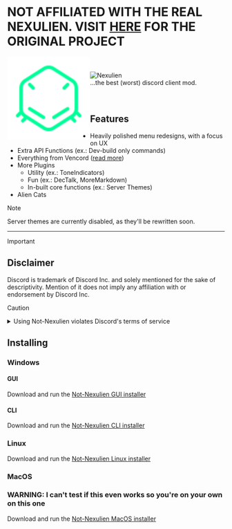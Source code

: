 # NOT AFFILIATED WITH THE REAL NEXULIEN. VISIT [HERE](https://github.com/nexulien/nexulien) FOR THE ORIGINAL PROJECT

<p>
<img alt="Nexulien" src="./images/logo.svg" height="192px" align="left">
<br>
<br>
<img alt="Nexulien" src="./images/nexulien.svg"><br>
...the best (worst) discord client mod.
<br>
<br>
<br>
</p>

## Features

-   Heavily polished menu redesigns, with a focus on UX
-   Extra API Functions (ex.: Dev-build only commands)
-   Everything from Vencord ([read more](https://github.com/Vendicated/Vencord/?tab=readme-ov-file#features))
-   More Plugins
    -   Utility (ex.: ToneIndicators)
    -   Fun (ex.: DecTalk, MoreMarkdown)
    -   In-built core functions (ex.: Server Themes)
-   Alien Cats

> [!NOTE]
> Server themes are currently disabled, as they'll be rewritten soon.

---

> [!IMPORTANT]
>
> ## Disclaimer
>
> Discord is trademark of Discord Inc. and solely mentioned for the sake of descriptivity.
> Mention of it does not imply any affiliation with or endorsement by Discord Inc.

> [!CAUTION]
>
> <details>
> <summary>Using Not-Nexulien violates Discord's terms of service</summary>
>
> ## Client modifications are against Discord's Terms of Service.
>
> However, Discord is pretty indifferent about them and there are no known cases of users getting banned for using client mods! So you should generally be fine as long as you don’t use any plugins that implement abusive behaviour. But no worries, all inbuilt plugins are > safe to use!
>
> Regardless, if your account is very important to you and it getting disabled would be a disaster for you, you should probably not use any client mods (not exclusive to Nexulien), just to be safe.
>
> Additionally, make sure not to post screenshots with Nexulien in a server where you might get banned for it.
>
> </details>

## Installing

### Windows

#### GUI

Download and run the [Not-Nexulien GUI installer](https://github.com/not-nexulien/not-nexinstaller/releases/latest/download/not-nexinstaller.exe)

#### CLI

Download and run the [Not-Nexulien CLI installer](https://github.com/not-nexulien/Not-NexInstaller/releases/latest/download/Not-NexInstallerCLI.exe)

### Linux

Download and run the [Not-Nexulien Linux installer](https://github.com/not-nexulien/not-nexinstaller/releases/latest/download/not-nexinstallercli-linux)

### MacOS

### WARNING: I can't test if this even works so you're on your own on this one

Download and run the [Not-Nexulien MacOS installer](https://github.com/not-nexulien/not-nexinstaller/releases/latest/download/not-nexinstaller.macos.zip)
